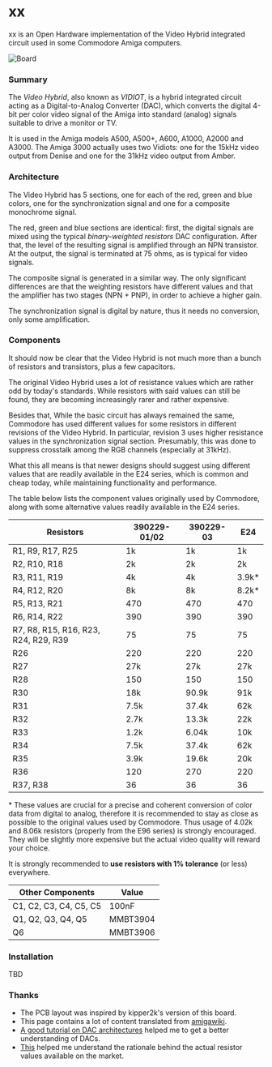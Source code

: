 # xx
xx is an Open Hardware implementation of the Video Hybrid integrated circuit used in some Commodore Amiga computers.

![Board](https://raw.githubusercontent.com/SukkoPera/xxx/master/doc/render-top.png)

### Summary
The *Video Hybrid*, also known as *VIDIOT*, is a hybrid integrated circuit acting as a Digital-to-Analog Converter (DAC), which converts the digital 4-bit per color video signal of the Amiga into standard (analog) signals suitable to drive a monitor or TV.

It is used in the Amiga models A500, A500+, A600, A1000, A2000 and A3000. The Amiga 3000 actually uses two Vidiots: one for the 15kHz video output from Denise and one for the 31kHz video output from Amber.

### Architecture
The Video Hybrid has 5 sections, one for each of the red, green and blue colors, one for the synchronization signal and one for a composite monochrome signal.

The red, green and blue sections are identical: first, the digital signals are mixed using the typical *binary-weighted resistors* DAC configuration. After that, the level of the resulting signal is amplified through an NPN transistor. At the output, the signal is terminated at 75 ohms, as is typical for video signals.

The composite signal is generated in a similar way. The only significant differences are that the weighting resistors have different values and that the amplifier has two stages (NPN + PNP), in order to achieve a higher gain. 

The synchronization signal is digital by nature, thus it needs no conversion, only some amplification.

### Components
It should now be clear that the Video Hybrid is not much more than a bunch of resistors and transistors, plus a few capacitors.

The original Video Hybrid uses a lot of resistance values which are rather odd by today's standards. While resistors with said values can still be found, they are becoming increasingly rarer and rather expensive.

Besides that, While the basic circuit has always remained the same, Commodore has used different values for some resistors in different revisions of the Video Hybrid. In particular, revision 3 uses higher resistance values in the synchronization signal section. Presumably, this was done to suppress crosstalk among the RGB channels (especially at 31kHz).

What this all means is that newer designs should suggest using different values that are readily available in the E24 series, which is common and cheap today, while maintaining functionality and performance.

The table below lists the component values originally used by Commodore, along with some alternative values readily available in the E24 series.

|Resistors                           |390229-01/02|390229-03|E24   |
|------------------------------------|------------|---------|------|
|R1, R9, R17, R25                    |1k          |1k       |1k    |
|R2, R10, R18                        |2k          |2k       |2k    |
|R3, R11, R19                        |4k          |4k       |3.9k\*|
|R4, R12, R20                        |8k          |8k       |8.2k\*|
|R5, R13, R21                        |470         |470      |470   |
|R6, R14, R22                        |390         |390      |390   |
|R7, R8, R15, R16, R23, R24, R29, R39|75          |75       |75    |
|R26                                 |220         |220      |220   |
|R27                                 |27k         |27k      |27k   |
|R28                                 |150         |150      |150   |
|R30                                 |18k         |90.9k    |91k   |*
|R31                                 |7.5k        |37.4k    |62k   |*
|R32                                 |2.7k        |13.3k    |22k   |*
|R33                                 |1.2k        |6.04k    |10k   |*
|R34                                 |7.5k        |37.4k    |62k   |*
|R35                                 |3.9k        |19.6k    |20k   |*
|R36                                 |120         |270      |220   |*
|R37, R38                            |36          |36       |36    |*

\* These values are crucial for a precise and coherent conversion of color data from digital to analog, therefore it is recommended to stay as close as possible to the original values used by Commodore. Thus usage of 4.02k and 8.06k resistors (properly from the E96 series) is strongly encouraged. They will be slightly more expensive but the actual video quality will reward your choice.

It is strongly recommended to **use resistors with 1% tolerance** (or less) everywhere.

|Other Components                    |Value   |
|------------------------------------|--------|
|C1, C2, C3, C4, C5, C5              |100nF   |
|Q1, Q2, Q3, Q4, Q5                  |MMBT3904|
|Q6                                  |MMBT3906|

### Installation
TBD

### Thanks
- The PCB layout was inspired by kipper2k's version of this board.
- This page contains a lot of content translated from [amigawiki](http://www.amigawiki.de/doku.php?id=de:parts:vidiot).
- [A good tutorial on DAC architectures](http://www.circuitstoday.com/digital-to-analog-converters-da) helped me to get a better understanding of DACs.
- [This](http://logwell.com/tech/components/resistor_values.html) helped me understand the rationale behind the actual resistor values available on the market.
